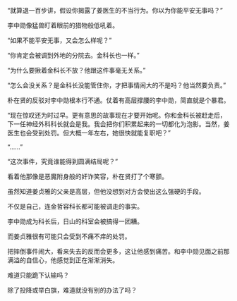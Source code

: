 “就算退一百步讲，假设你揭露了姜医生的不当行为。你以为你能平安无事吗？”

李中勋像猛兽盯着眼前的猎物般低吼着。

“如果不能平安无事，又会怎么样呢？”

“你肯定会被调到外地的分院去。金科长也一样。”

“为什么要揪着金科长不放？他跟这件事毫无关系。”

“怎么会没关系？是金科长没能管住你，才把事情闹大的不是吗？他当然要负责。”

朴在贤的反驳对李中勋根本行不通。仗着有高层撑腰的李中勋，简直就是个暴君。

“现在惊叹还为时过早。更有意思的故事现在才要开始呢。你和金科长被赶走后，下一任神经外科科长就会是我。我会把你们积累起来的一切都化为泡影。当然，姜医生也会受到处罚。但大概一年左右，她很快就能复职吧？”

“……”

“这次事件，究竟谁能得到圆满结局呢？”

看着他那像是恶魔附身般的奸诈笑容，朴在贤打了个寒颤。

虽然知道姜贞雅的父亲是高层，但他没想到对方会使出这么强硬的手段。

不仅是自己，连金哲容科长都可能被调走的事实。

李中勋成为科长后，日山的科室会被搞得一团糟。

而姜贞雅很有可能只会受到不痛不痒的处罚。

把摔倒事件闹大，看来失去的反而会更多，这让他感到痛苦。和李中勋见面之前那满溢的自信心，他感觉到正在渐渐消失。

难道只能跪下认输吗？

除了投降或举白旗，难道就没有别的办法了吗？